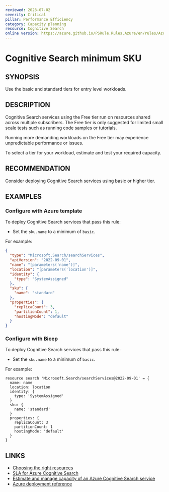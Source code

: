```yaml
---
reviewed: 2023-07-02
severity: Critical
pillar: Performance Efficiency
category: Capacity planning
resource: Cognitive Search
online version: https://azure.github.io/PSRule.Rules.Azure/en/rules/Azure.Search.SKU/
---
```


# Cognitive Search minimum SKU

## SYNOPSIS

Use the basic and standard tiers for entry level workloads.

## DESCRIPTION

Cognitive Search services using the Free tier run on resources shared across multiple subscribers.
The Free tier is only suggested for limited small scale tests such as running code samples or tutorials.

Running more demanding workloads on the Free tier may experience unpredictable performance or issues.

To select a tier for your workload, estimate and test your required capacity.

## RECOMMENDATION

Consider deploying Cognitive Search services using basic or higher tier.

## EXAMPLES

### Configure with Azure template

To deploy Cognitive Search services that pass this rule:

- Set the `sku.name` to a minimum of `basic`.

For example:

```json
{
  "type": "Microsoft.Search/searchServices",
  "apiVersion": "2022-09-01",
  "name": "[parameters('name')]",
  "location": "[parameters('location')]",
  "identity": {
    "type": "SystemAssigned"
  },
  "sku": {
    "name": "standard"
  },
  "properties": {
    "replicaCount": 3,
    "partitionCount": 1,
    "hostingMode": "default"
  }
}
```

### Configure with Bicep

To deploy Cognitive Search services that pass this rule:

- Set the `sku.name` to a minimum of `basic`.

For example:

```bicep
resource search 'Microsoft.Search/searchServices@2022-09-01' = {
  name: name
  location: location
  identity: {
    type: 'SystemAssigned'
  }
  sku: {
    name: 'standard'
  }
  properties: {
    replicaCount: 3
    partitionCount: 1
    hostingMode: 'default'
  }
}
```

## LINKS

- [Choosing the right resources](https://learn.microsoft.com/azure/architecture/framework/scalability/capacity#choosing-the-right-resources)
- [SLA for Azure Cognitive Search](https://www.microsoft.com/licensing/docs/view/Service-Level-Agreements-SLA-for-Online-Services)
- [Estimate and manage capacity of an Azure Cognitive Search service](https://learn.microsoft.com/azure/search/search-capacity-planning)
- [Azure deployment reference](https://learn.microsoft.com/azure/templates/microsoft.search/searchservices)
